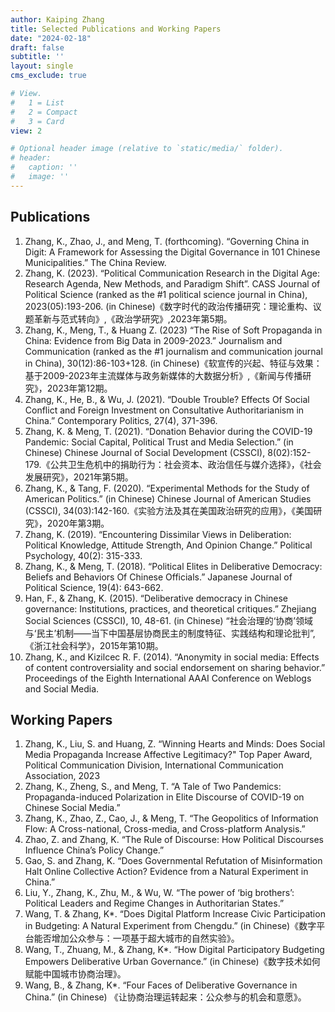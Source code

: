 ```yaml
---
author: Kaiping Zhang
title: Selected Publications and Working Papers
date: "2024-02-18"
draft: false
subtitle: ''
layout: single
cms_exclude: true

# View.
#   1 = List
#   2 = Compact
#   3 = Card
view: 2

# Optional header image (relative to `static/media/` folder).
# header:
#   caption: ''
#   image: ''
---
```

## Publications
1.	Zhang, K., Zhao, J., and Meng, T. (forthcoming). “Governing China in Digit: A Framework for Assessing the Digital Governance in 101 Chinese Municipalities.” The China Review. 
2.	Zhang, K. (2023). “Political Communication Research in the Digital Age: Research Agenda, New Methods, and Paradigm Shift”. CASS Journal of Political Science (ranked as the #1 political science journal in China), 2023(05):193-206. (in Chinese)《数字时代的政治传播研究：理论重构、议题革新与范式转向》,《政治学研究》,2023年第5期。
3.	Zhang, K., Meng, T., & Huang Z. (2023) “The Rise of Soft Propaganda in China: Evidence from Big Data in 2009-2023.” Journalism and Communication (ranked as the #1 journalism and communication journal in China), 30(12):86-103+128. (in Chinese)《软宣传的兴起、特征与效果：基于2009-2023年主流媒体与政务新媒体的大数据分析》,《新闻与传播研究》，2023年第12期。
4.	Zhang, K., He, B., & Wu, J. (2021). “Double Trouble? Effects Of Social Conflict and Foreign Investment on Consultative Authoritarianism in China.” Contemporary Politics, 27(4), 371-396.
5.	Zhang, K. & Meng, T. (2021). “Donation Behavior during the COVID-19 Pandemic: Social Capital, Political Trust and Media Selection.” (in Chinese) Chinese Journal of Social Development (CSSCI), 8(02):152-179.《公共卫生危机中的捐助行为：社会资本、政治信任与媒介选择》，《社会发展研究》，2021年第5期。
6.	Zhang, K., & Tang, F. (2020). “Experimental Methods for the Study of American Politics.” (in Chinese) Chinese Journal of American Studies (CSSCI), 34(03):142-160.《实验方法及其在美国政治研究的应用》，《美国研究》，2020年第3期。
7.	Zhang, K. (2019). “Encountering Dissimilar Views in Deliberation: Political Knowledge, Attitude Strength, And Opinion Change.” Political Psychology, 40(2): 315-333.
8.	Zhang, K., & Meng, T. (2018). “Political Elites in Deliberative Democracy: Beliefs and Behaviors Of Chinese Officials.” Japanese Journal of Political Science, 19(4): 643-662.
9.	Han, F., & Zhang, K. (2015). “Deliberative democracy in Chinese governance: Institutions, practices, and theoretical critiques.” Zhejiang Social Sciences (CSSCI), 10, 48-61. (in Chinese) “社会治理的‘协商’领域与‘民主’机制——当下中国基层协商民主的制度特征、实践结构和理论批判”,《浙江社会科学》，2015年第10期。
10.	Zhang, K., and Kizilcec R. F. (2014). “Anonymity in social media: Effects of content controversiality and social endorsement on sharing behavior.” Proceedings of the Eighth International AAAI Conference on Weblogs and Social Media. 

## Working Papers
1.	Zhang, K., Liu, S. and Huang, Z. “Winning Hearts and Minds: Does Social Media Propaganda Increase Affective Legitimacy?" 
Top Paper Award, Political Communication Division, International Communication Association, 2023
2.	Zhang, K., Zheng, S., and Meng, T. “A Tale of Two Pandemics: Propaganda-induced Polarization in Elite Discourse of COVID-19 on Chinese Social Media.” 
3.	Zhang, K., Zhao, Z., Cao, J., & Meng, T. “The Geopolitics of Information Flow: A Cross-national, Cross-media, and Cross-platform Analysis.” 
4.	Zhao, Z. and Zhang, K. “The Rule of Discourse: How Political Discourses Influence China’s Policy Change.” 
5.	Gao, S. and Zhang, K. “Does Governmental Refutation of Misinformation Halt Online Collective Action? Evidence from a Natural Experiment in China.” 
6.	Liu, Y., Zhang, K., Zhu, M., & Wu, W. “The power of ‘big brothers’: Political Leaders and Regime Changes in Authoritarian States.”
7.	Wang, T. & Zhang, K*. “Does Digital Platform Increase Civic Participation in Budgeting: A Natural Experiment from Chengdu.” (in Chinese)《数字平台能否增加公众参与：一项基于超大城市的自然实验》。
8.	Wang, T., Zhuang, M., & Zhang, K*. “How Digital Participatory Budgeting Empowers Deliberative Urban Governance.” (in Chinese)《数字技术如何赋能中国城市协商治理》。
9.	Wang, B., & Zhang, K*. “Four Faces of Deliberative Governance in China.” (in Chinese) 《让协商治理运转起来：公众参与的机会和意愿》。

